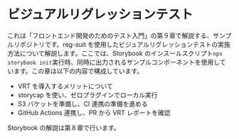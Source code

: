 # ビジュアルリグレッションテスト

これは「フロントエンド開発のためのテスト入門」の第９章で解説する、サンプルリポジトリです。reg-suit を使用したビジュアルリグレッションテストの実施方法について解説します。ここでは、Storybook のインスールスクリプト`npx storybook init`実行時、同時に出力されるサンプルコンポーネントを使用しています。この章は以下の内容で構成しています。

- VRT を導入するメリットについて
- storycap を使い、ゼロプラグインでローカル実行
- S3 バケットを準備し、CI 連携の準備を進める
- GitHub Actions 連携し、PR から VRT レポートを確認

Storybook の解説は第８章で行います。
